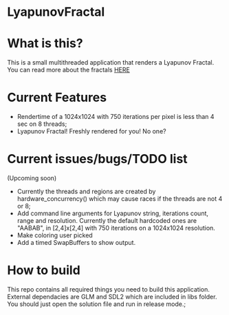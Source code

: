LyapunovFractal
===============

What is this?
=============
This is a small multithreaded application that renders a Lyapunov Fractal. You can read more about the fractals [HERE](http://en.wikipedia.org/wiki/Lyapunov_fractal)


Current Features
=============
- Rendertime of a 1024x1024 with 750 iterations per pixel is less than 4 sec on 8 threads;
- Lyapunov Fractal! Freshly rendered for you! No one?

Current issues/bugs/TODO list
=============
(Upcoming soon)
- Currently the threads and regions are created by hardware_concurrency() which may cause races if the threads are not 4 or 8;
- Add command line arguments for Lyapunov string, iterations count, range and resolution. Currently the default hardcoded ones are "AABAB", in [2,4]x[2,4] with 750 
  iterations on a 1024x1024 resolution.
- Make coloring user picked
- Add a timed SwapBuffers to show output.

How to build
=============
This repo contains all required things you need to build this application. External dependacies are GLM and SDL2 which are included in libs folder. You should just open the solution file and run in release mode.;